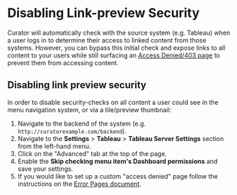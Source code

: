 # Disabling Link-preview Security

Curator will automatically check with the source system (e.g. Tableau) when a user logs in to determine their
access to linked content from those systems.  However, you can bypass this initial check and expose links to
all content to your users while still surfacing an
[Access Denied/403 page](https://curator.interworks.com/page/kb/documentationpages/error-pages/1262)
to prevent them from accessing content.

## Disabling link preview security

In order to disable security-checks on all content a user could see in the menu navigation system, or via a
tile/preview thumbnail:

1. Navigate to the backend of the system (e.g. `http://curatorexample.com/backend`).
2. Navigate to the **Settings** > **Tableau** > **Tableau Server Settings** section from the left-hand menu.
3. Click on the "Advanced" tab at the top of the page.
4. Enable the **Skip checking menu item's Dashboard permissions** and save your settings.
5. If you would like to set up a custom "access denied" page follow the instructions on the [Error Pages document](https://curator.interworks.com/page/kb/documentationpages/error-pages/1262).
